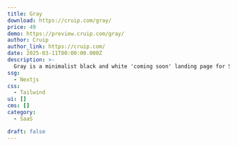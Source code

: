 ```yaml
---
title: Gray
download: https://cruip.com/gray/
price: 49
demo: https://preview.cruip.com/gray/
author: Cruip
author_link: https://cruip.com/
date: 2025-03-11T00:00:00.000Z
description: >-
  Gray is a minimalist black and white 'coming soon' landing page for SaaS and tech, featuring illustrations and animations. It offers a main landing page plus login, signup, and password recovery interfaces.
ssg:
  - Nextjs
css:
  - Tailwind
ui: []
cms: []
category:
  - SaaS

draft: false
---
```

